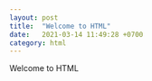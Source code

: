 ```yaml
---
layout: post
title:  "Welcome to HTML"
date:   2021-03-14 11:49:28 +0700
category: html
---
```

Welcome to HTML

